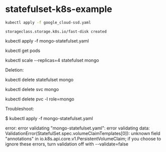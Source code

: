 # statefulset-k8s-example

```sh
kubectl apply -f google_cloud-ssd.yaml
```

```console
storageclass.storage.k8s.io/fast-disk created
```

kubectl apply -f mongo-statefulset.yaml

kubectl get pods

kubectl scale --replicas=4 statefulset mongo

Deletion:

kubectl delete statefulset mongo

kubectl delete svc mongo

kubectl delete pvc -l role=mongo


Troubleshoot:

$ kubectl apply -f mongo-statefulset.yaml

error: error validating "mongo-statefulset.yaml": error validating data: ValidationError(StatefulSet.spec.volumeClaimTemplates[0]): unknown field "annotations" in io.k8s.api.core.v1.PersistentVolumeClaim; if you choose to ignore these errors, turn validation off with --validate=false
